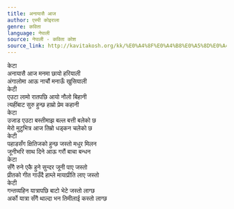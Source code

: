 ```yaml
---
title: अनायासै आज
author: एस्पी कोइराला
genre: कविता
language: नेपाली
source: नेपाली - कविता कोश
source_link: http://kavitakosh.org/kk/%E0%A4%8F%E0%A4%B8%E0%A5%8D%E0%A4%AA%E0%A5%80_%E0%A4%95%E0%A5%8B%E0%A4%87%E0%A4%B0%E0%A4%BE%E0%A4%B2%E0%A4%BE
---
```


केटा  
अनायासै आज मनमा छायो हरियाली  
अंगालोमा आऊ नाचौं मनाऊँ खुसियाली  
केटी  
एउटा लामो रातपछि आयो नौलो बिहानी  
त्यहींबाट सुरु हुन्छ हाम्रो प्रेम कहानी  
केटा  
उजाड एउटा बस्तीमाझ बल्ल बत्ती बलेको छ  
मेरो मुटुभित्र आज तिम्रो धड्कन चलेको छ  
केटी  
पहाडसँग क्षितिजको हुन्छ जस्तो मधुर मिलन  
जूनीभरि साथ दिने आऊ गरौं बाचा बन्धन  
केटा  
सँगै रुने एकै हुने सुन्दर जूनी पाए जस्तो  
प्रीतको गीत गाउँदै हाम्ले मायाप्रीति लाए जस्तो  
केटी  
गन्तव्यहिन यात्रापछि बाटो भेटे जस्तो लाग्छ  
अर्को यात्रा सँगै थाल्दा भन तिमीलाई कस्तो लाग्छ
